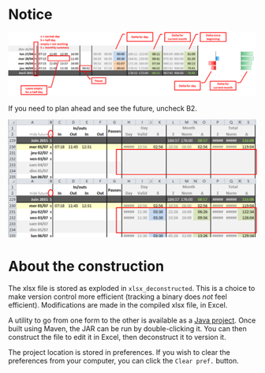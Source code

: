 # Notice

![General use of the time tracker](notice-general.png)

If you need to plan ahead and see the future, uncheck B2.

![Planification mode](notice-future.png)

# About the construction

The xlsx file is stored as exploded in `xlsx_deconstructed`. This is a choice to make version control more efficient (tracking a binary does _not_ feel efficient). Modifications are made in the compiled xlsx file, in Excel.

A utility to go from one form to the other is available as a [Java project](https://github.com/cyChop/xls-time-tracker-construct). Once built using Maven, the JAR can be run by double-clicking it. You can then construct the file to edit it in Excel, then deconstruct it to version it.

The project location is stored in preferences. If you wish to clear the preferences from your computer, you can click the `Clear pref.` button.
